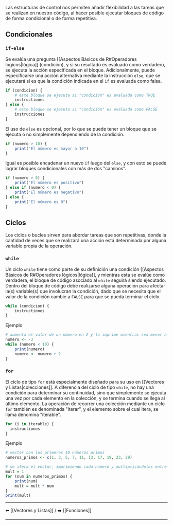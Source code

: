 Las estructuras de control nos permiten añadir flexibilidad a las tareas que se realizan en nuestro código, al hacer posible ejecutar bloques de código de forma condicional o de forma repetitiva.

## Condicionales

### `if-else`
Se evalúa una pregunta [[Aspectos Básicos de R#Operadores lógicos|lógica]] (condición), y si su resultado es evaluado como verdadero, se ejecuta la acción especificada en el bloque. Adicionalmente, puede especificarse una acción alternativa mediante la instrucción `else`, que se ejecutará si es que la condición indicada en el `if` es evaluada como falsa.
```r
if (condicion) {
	# este bloque se ejecuta si "condición" es evaluada como TRUE
	instructiones
} else {
	# este bloque se ejecuta si "condición" es evaluada como FALSE
	instrucciones
}
```

El uso de `else` es opcional, por lo que se puede tener un bloque que se ejecuta o no simplemente dependiendo de la condición.
```r
if (numero > 10) {
	print("El número es mayor a 10")
}
```

Igual es posible encadenar un nuevo `if` luego del `else`, y con esto se puede lograr bloques condicionales con más de dos "caminos".
```r
if (numero > 0) {
	print("El número es positivo")
} else if (numero < 0) {
	print("El número es negativo")
} else {
	print("El número es 0")
}
```

## Ciclos
Los ciclos o bucles sirven para abordar tareas que son repetitivas, donde la cantidad de veces que se realizará una acción está determinada por alguna variable propia de la operación.

### `while`
Un ciclo `while` tiene como parte de su definición una condición [[Aspectos Básicos de R#Operadores lógicos|lógica]], y mientras esta se evalúe como verdadera, el bloque de código asociado al `while` seguirá siendo ejecutado. Dentro del bloque de código debe realizarse alguna operación para afectar la(s) variable(s) que involucran la condición, dado que se necesita que el valor de la condición cambie a `FALSE` para que se pueda terminar el ciclo.

```r
while (condicion) {
	instructiones
}
```

Ejemplo
```r
# aumenta el valor de un número en 2 y lo imprime mientras sea menor a 10
numero <- -3
while (numero < 10) {
	print(numero)
	numero <- numero + 2
}
```

### `for`
El ciclo de tipo `for` está especialmente diseñado para su uso en [[Vectores y Listas|colecciones]]. A diferencia del ciclo de tipo `while`, no hay una condición para determinar su continuidad, sino que simplemente se ejecuta una vez por cada elemento en la colección, y se termina cuando se llega al último elemento. La operación de recorrer una colección mediante un ciclo `for` también es denominada "iterar", y el elemento sobre el cual itera, se llama denomina "iterable".

```r
for (i in iterable) {
  instructiones
}
```

Ejemplo
```r
# vector con los primeros 10 números primos
numeros_primos <- c(1, 3, 5, 7, 11, 13, 17, 19, 23, 29)

# se itera el vector, imprimiendo cada número y multiplicándolos entre sí
mult = 1
for (num in numeros_primos) {
    print(num)
    mult = mult * num
}
print(mult)
```

---
⬅️ [[Vectores y Listas]]  /  ➡️ [[Funciones]]

---
